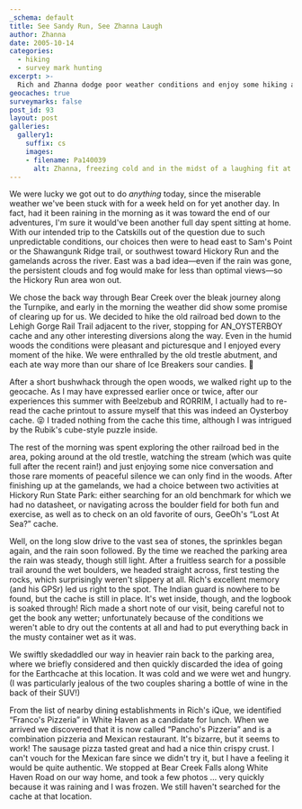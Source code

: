 ```yaml
---
_schema: default
title: See Sandy Run, See Zhanna Laugh
author: Zhanna
date: 2005-10-14
categories:
  - hiking
  - survey mark hunting
excerpt: >- 
  Rich and Zhanna dodge poor weather conditions and enjoy some hiking and geocaching adventures, followed by some surprisingly good pizza.
geocaches: true
surveymarks: false
post_id: 93
layout: post   
galleries:
  gallery1:
    suffix: cs
    images: 
    - filename: Pa140039
      alt: Zhanna, freezing cold and in the midst of a laughing fit at Buttermilk Falls, near the Bear Creek Falls geocache.                                   
---      
```


We were lucky we got out to do _anything_ today, since the miserable weather we've been stuck with for a week held on for yet another day. In fact, had it been raining in the morning as it was toward the end of our adventures, I'm sure it would've been another full day spent sitting at home. With our intended trip to the Catskills out of the question due to such unpredictable conditions, our choices then were to head east to Sam's Point or the Shawangunk Ridge trail, or southwest toward Hickory Run and the gamelands across the river. East was a bad idea—even if the rain was gone, the persistent clouds and fog would make for less than optimal views—so the Hickory Run area won out.

We chose the back way through Bear Creek over the bleak journey along the Turnpike, and early in the morning the weather did show some promise of clearing up for us. We decided to hike the old railroad bed down to the Lehigh Gorge Rail Trail adjacent to the river, stopping for AN_OYSTERBOY cache and any other interesting diversions along the way. Even in the humid woods the conditions were pleasant and picturesque and I enjoyed every moment of the hike. We were enthralled by the old trestle abutment, and each ate way more than our share of Ice Breakers sour candies. :nauseated_face: 

After a short bushwhack through the open woods, we walked right up to the geocache. As I may have expressed earlier once or twice, after our experiences this summer with Beelzebub and RORRIM, I actually had to re-read the cache printout to assure myself that this was indeed an Oysterboy cache. :stuck_out_tongue_closed_eyes:  I traded nothing from the cache this time, although I was intrigued by the Rubik's cube-style puzzle inside.

The rest of the morning was spent exploring the other railroad bed in the area, poking around at the old trestle, watching the stream (which was quite full after the recent rain!) and just enjoying some nice conversation and those rare moments of peaceful silence we can only find in the woods. After finishing up at the gamelands, we had a choice between two activities at Hickory Run State Park: either searching for an old benchmark for which we had no datasheet, or navigating across the boulder field for both fun and exercise, as well as to check on an old favorite of ours, GeeOh's “Lost At Sea?” cache.

Well, on the long slow drive to the vast sea of stones, the sprinkles began again, and the rain soon followed. By the time we reached the parking area the rain was steady, though still light. After a fruitless search for a possible trail around the wet boulders, we headed straight across, first testing the rocks, which surprisingly weren't slippery at all. Rich's excellent memory (and his GPSr) led us right to the spot. The Indian guard is nowhere to be found, but the cache is still in place. It's wet inside, though, and the logbook is soaked through! Rich made a short note of our visit, being careful not to get the book any wetter; unfortunately because of the conditions we weren't able to dry out the contents at all and had to put everything back in the musty container wet as it was.

We swiftly skedaddled our way in heavier rain back to the parking area, where we briefly considered and then quickly discarded the idea of going for the Earthcache at this location. It was cold and we were wet and hungry. (I was particularly jealous of the two couples sharing a bottle of wine in the back of their SUV!)

From the list of nearby dining establishments in Rich's iQue, we identified “Franco's Pizzeria” in White Haven as a candidate for lunch. When we arrived we discovered that it is now called “Pancho's Pizzeria” and is a combination pizzeria and Mexican restaurant. It's bizarre, but it seems to work! The sausage pizza tasted great and had a nice thin crispy crust. I can't vouch for the Mexican fare since we didn't try it, but I have a feeling it would be quite authentic. We stopped at Bear Creek Falls along White Haven Road on our way home, and took a few photos ... very quickly because it was raining and I was frozen. We still haven't searched for the cache at that location.

